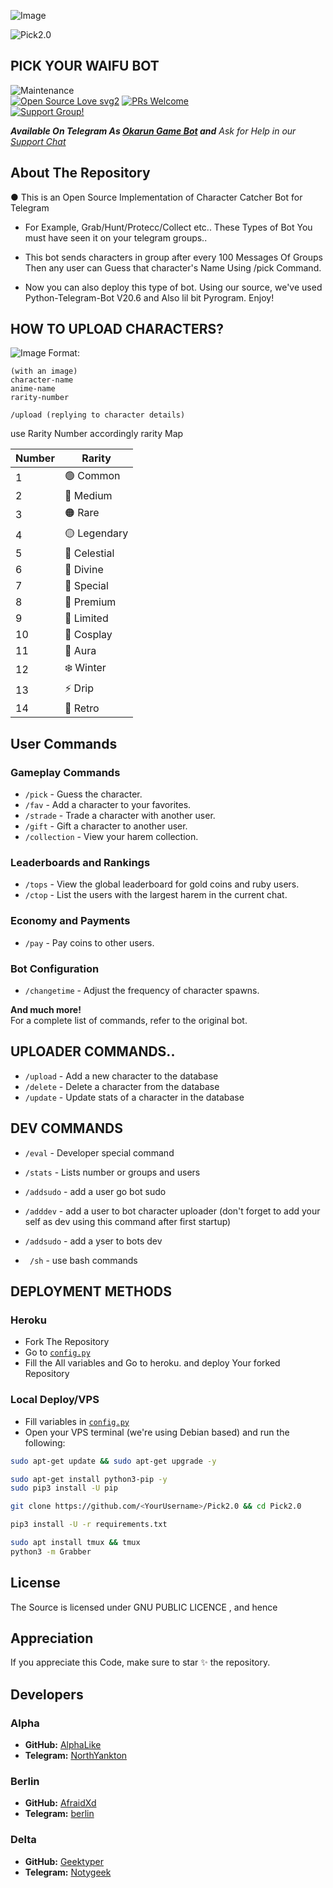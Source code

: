 ![Image](https://files.catbox.moe/g71frs.jpg)

<p align="left"> <img src="https://komarev.com/ghpvc/?username=geektyper&label=Total%20views&color=0e75b6&style=flat" alt="Pick2.0" /> </p>

## PICK YOUR WAIFU BOT


![Maintenance](https://img.shields.io/badge/Maintained%3F-yes-green.svg)<br> [![Open Source Love svg2](https://badges.frapsoft.com/os/v2/open-source.svg?v=103)](https://github.com/ellerbrock/open-source-badges/) [![PRs Welcome](https://img.shields.io/badge/PRs-welcome-brightgreen.svg?style=flat-square)](https://makeapullrequest.com)<br>
[![Support Group!](https://img.shields.io/badge/Join%20Group-↗-green)](https://t.me/bots_core)

_**Available On Telegram As 
[Okarun Game Bot](https://t.me/Okarun_game_bot) and**_
_Ask for Help in our [Support Chat](https://t.me/bots_core)_




## About The Repository
● This is an Open Source Implementation of Character Catcher Bot for Telegram
- For Example, Grab/Hunt/Protecc/Collect etc.. These Types of Bot You must have seen it on your telegram groups..
- This bot sends characters in group after every 100 Messages Of Groups Then any user can Guess that character's Name Using /pick Command.

- Now you can also deploy this type of bot. Using our source, we've used Python-Telegram-Bot V20.6 and Also lil bit Pyrogram. Enjoy!

## HOW TO UPLOAD CHARACTERS?

![Image](https://files.catbox.moe/viwd36.jpg)
Format: 
```
(with an image) 
character-name 
anime-name 
rarity-number

/upload (replying to character details)
```




use Rarity Number accordingly rarity Map

| Number | Rarity     |
|------|---------------|  
| 1    | 🟢 Common      |  
| 2    | 🔵 Medium      |  
| 3    | 🟠 Rare        |  
| 4    | 🟡 Legendary   |  
| 5    | 🪽 Celestial   |  
| 6    | 🥵 Divine      |  
| 7    | 🥴 Special     |  
| 8    | 💎 Premium     |  
| 9    | 🔮 Limited     |  
| 10   | 🍭 Cosplay     |  
| 11   | 💋 Aura        |  
| 12   | ❄️ Winter      |  
| 13   | ⚡ Drip        |  
| 14   | 🍥 Retro       |


## User Commands  

### **Gameplay Commands**  
- `/pick` - Guess the character.  
- `/fav` - Add a character to your favorites.  
- `/strade` - Trade a character with another user.  
- `/gift` - Gift a character to another user.  
- `/collection` - View your harem collection.  

### **Leaderboards and Rankings**  
- `/tops` - View the global leaderboard for gold coins and ruby users.  
- `/ctop` - List the users with the largest harem in the current chat.  

### **Economy and Payments**  
- `/pay` - Pay coins to other users.  

### **Bot Configuration**  
- `/changetime` - Adjust the frequency of character spawns.  

**And much more!**  
For a complete list of commands, refer to the original bot.

## UPLOADER COMMANDS..
- `/upload` - Add a new character to the database 
- `/delete` - Delete a character from the database 
- `/update` - Update stats of a character in the database 

## DEV COMMANDS
- `/eval` - Developer special command
- `/stats` - Lists number or groups and users
- `/addsudo` - add a user go bot sudo
- `/adddev` - add a user to bot character uploader (don't forget to add your self as dev using this command after first startup)

- `/addsudo` - add a yser to bots dev 

- ` /sh` -  use bash commands
## DEPLOYMENT METHODS

### Heroku
- Fork The Repository
- Go to [`config.py`](./Grabber/config.py)
- Fill the All variables and Go to heroku. and deploy Your forked Repository

### Local Deploy/VPS
- Fill variables in [`config.py`](./Grabber/config.py) 
- Open your VPS terminal (we're using Debian based) and run the following:
```bash
sudo apt-get update && sudo apt-get upgrade -y           

sudo apt-get install python3-pip -y          
sudo pip3 install -U pip

git clone https://github.com/<YourUsername>/Pick2.0 && cd Pick2.0

pip3 install -U -r requirements.txt          

sudo apt install tmux && tmux          
python3 -m Grabber
```       

## License
The Source is licensed under GNU PUBLIC LICENCE , and hence 

## Appreciation
If you appreciate this Code, make sure to star ✨ the repository.

## Developers  

### **Alpha**  
- **GitHub:** [AlphaLike](https://github.com/Alpha-Like)  
- **Telegram:** [NorthYankton](https://North_Yankton.t.me)  

### **Berlin**  
- **GitHub:** [AfraidXd](https://github.com/AfraidXd)  
- **Telegram:** [berlin](https://wtfberlin.t.me)  

### **Delta**  
- **GitHub:** [Geektyper](https://github.com/Geektyper)  
- **Telegram:** [Notygeek](https://Notygeek.t.me)